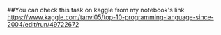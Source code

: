 ##You can check this task on kaggle from my notebook's link
https://www.kaggle.com/tanvi05/top-10-programming-language-since-2004/edit/run/49722672
